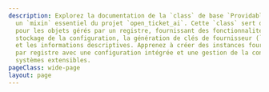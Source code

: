 ```yaml
---
description: Explorez la documentation de la `class` de base `Providable` en Python,
  un `mixin` essentiel du projet `open_ticket_ai`. Cette `class` sert de fondation
  pour les objets gérés par un registre, fournissant des fonctionnalités essentielles pour le
  stockage de la configuration, la génération de clés de fournisseur (`get_provider_key`),
  et les informations descriptives. Apprenez à créer des instances fournissables
  par registre avec une configuration intégrée et une gestion de la console pour des
  systèmes extensibles.
pageClass: wide-page
layout: page
---
```

<CodeDocumentation parentPackageId="src.ce.core.mixins" show-all-classes show-all-functions />